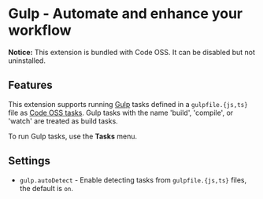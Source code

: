 # Gulp - Automate and enhance your workflow

**Notice:** This extension is bundled with Code OSS. It can be disabled but not uninstalled.

## Features

This extension supports running [Gulp](https://gulpjs.com/) tasks defined in a `gulpfile.{js,ts}` file as [Code OSS tasks](https://code.visualstudio.com/docs/editor/tasks). Gulp tasks with the name 'build', 'compile', or 'watch' are treated as build tasks.

To run Gulp tasks, use the **Tasks** menu.

## Settings

- `gulp.autoDetect` - Enable detecting tasks from `gulpfile.{js,ts}` files, the default is `on`.
